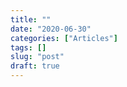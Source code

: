 ```yaml
---
title: ""
date: "2020-06-30"
categories: ["Articles"]
tags: []
slug: "post"
draft: true
---
```


<!--
vim: spell spelllang=fr
-->
